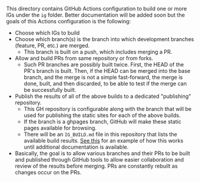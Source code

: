 This directory contains GitHub Actions configuration to build one or more IGs under the `ig` folder. Better documentation will be added soon but the goals of this Actions configuration is the following:

* Choose which IGs to build
* Choose which branch(s) is the branch into which development branches (feature, PR, etc.) are merged.
  * This branch is built on a push, which includes merging a PR.
* Allow and build PRs from same repository or from forks.
  * Such PR branches are possibly built twice. First, the HEAD of the PR's branch is built. Then, if the HEAD can be merged into the base branch, and the merge is not a simple fast-forward, the merge is done, built, and then discarded, to be able to test if the merge can be successfully built.
* Publish the results of all of the above builds to a dedicated "publishing" repository.
  * This GH repository is configurable along with the branch that will be used for publishing the static sites for each of the above builds.
  * If the branch is a ghpages branch, GitHub will make these static pages available for browsing.
  * There will be an `IG_BUILD.md` file in this repository that lists the available build results. [See this](https://github.com/ShahimEssaid/tmp-io/blob/gh-pages/IG_BUILDS.md) for an example of how this works until additional documentation is available.
* Basically, the goal is to allow various branches and their PRs to be built and published through GitHub tools to allow easier collaboration and review of the results before merging. PRs are constantly rebuilt as changes occur on the PRs.